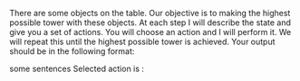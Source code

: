 There are some objects on the table. Our objective is to making the highest possible tower with these objects.
At each step I will describe the state and give you a set of actions. You will choose an action and I will perform it.
We will repeat this until the highest possible tower is achieved.
Your output should be in the following format:

<reasoning> some sentences </reasoning>
Selected action is : <number of the selected action>

